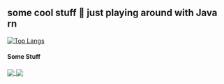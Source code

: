 <h2> some cool stuff 👾 just playing around with Java rn </h2>

  
  [![Top Langs](https://github-readme-stats.vercel.app/api/top-langs/?username=reimiii&hide=css,html,scss,blade,javascript,typescript&size_weight=0.5&count_weight=0.5&layout=donut&theme=graywhite)](https://github.com/reimiii)
  


#### Some Stuff

<a href="https://github.com/reimiii/java-oop-todolist-app">
  <img align="center" src="https://github-readme-stats.vercel.app/api/pin/?username=reimiii&repo=java-oop-todolist-app&theme=graywhite" />
</a>
<a href="https://github.com/reimiii/java-basic-todolist-app">
  <img align="center" src="https://github-readme-stats.vercel.app/api/pin/?username=reimiii&repo=java-basic-todolist-app&theme=graywhite" />
</a>

<br />
<br />
  

  

